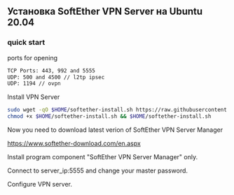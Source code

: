 ## Установка SoftEther VPN Server на Ubuntu 20.04

### quick start

ports for opening

```sh
TCP Ports: 443, 992 and 5555
UDP: 500 and 4500 // l2tp ipsec
UDP: 1194 // ovpn
```

Install VPN Server

```sh
sudo wget -qO $HOME/softether-install.sh https://raw.githubusercontent.com/starnodes/linux-tools/main/softether-ubuntu/softether-install.sh
chmod +x $HOME/softether-install.sh && $HOME/softether-install.sh
```

Now you need to download latest verion of SoftEther VPN Server Manager

https://www.softether-download.com/en.aspx

Install program component "SoftEther VPN Server Manager" only.

Connect to server_ip:5555 and change your master password.

Configure VPN server.
